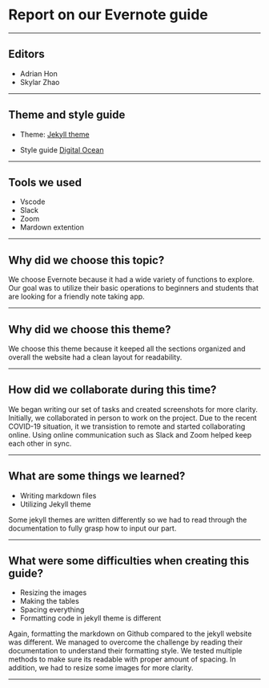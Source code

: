 # Report on our Evernote guide

___

## Editors

* Adrian Hon
* Skylar Zhao

___

## Theme and style guide

* Theme: [Jekyll theme](http://jekyllthemes.org/themes/carte/)

* Style guide [Digital Ocean](https://www.digitalocean.com/community/tutorials/digitalocean-s-technical-writing-guidelines)

___


## Tools we used

* Vscode
* Slack
* Zoom
* Mardown extention

___

## Why did we choose this topic?

We choose Evernote because it had a wide variety of functions to explore. Our goal was to utilize their basic operations to beginners and students that are looking for a friendly note taking app.

___

## Why did we choose this theme?

We choose this theme because it keeped all the sections organized and overall the website had a clean layout for readability.

___

## How did we collaborate during this time?

We began writing our set of tasks and created screenshots for more clarity.
Initially, we collaborated in person to work on the project.
Due to the recent COVID-19 situation, it we transistion to remote and started collaborating online.
Using online communication such as Slack and Zoom helped keep each other in sync.

___

## What are some things we learned?

* Writing markdown files
* Utilizing Jekyll theme

Some jekyll themes are written differently so we had to read through the documentation to fully grasp how to input our part.

___

## What were some difficulties when creating this guide?

* Resizing the images
* Making the tables
* Spacing everything
* Formatting code in jekyll theme is different

Again, formatting the markdown on Github compared to the jekyll website was different. We managed to overcome the challenge by reading their documentation to understand their formatting style. We tested multiple methods to make sure its readable with proper amount of spacing. In addition, we had to resize some images for more clarity.
___


